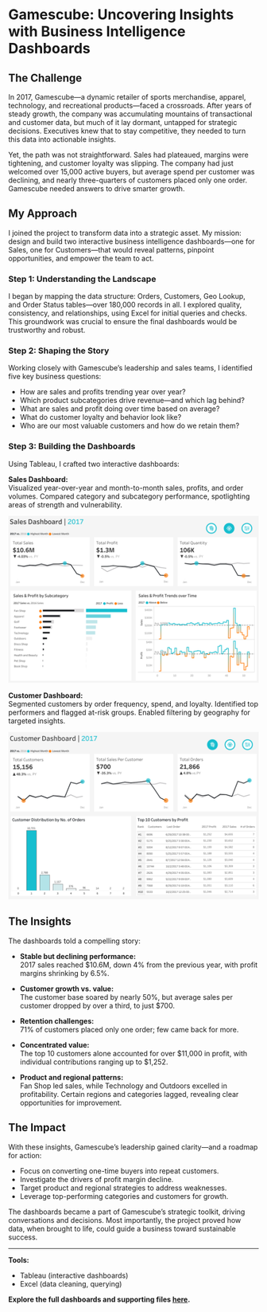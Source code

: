 # Gamescube: Uncovering Insights with Business Intelligence Dashboards

## The Challenge

In 2017, Gamescube—a dynamic retailer of sports merchandise, apparel, technology, and recreational products—faced a crossroads. After years of steady growth, the company was accumulating mountains of transactional and customer data, but much of it lay dormant, untapped for strategic decisions. Executives knew that to stay competitive, they needed to turn this data into actionable insights. 

Yet, the path was not straightforward. Sales had plateaued, margins were tightening, and customer loyalty was slipping. The company had just welcomed over 15,000 active buyers, but average spend per customer was declining, and nearly three-quarters of customers placed only one order. Gamescube needed answers to drive smarter growth.

## My Approach

I joined the project to transform data into a strategic asset. My mission: design and build two interactive business intelligence dashboards—one for Sales, one for Customers—that would reveal patterns, pinpoint opportunities, and empower the team to act.

### Step 1: Understanding the Landscape

I began by mapping the data structure: Orders, Customers, Geo Lookup, and Order Status tables—over 180,000 records in all. I explored quality, consistency, and relationships, using Excel for initial queries and checks. This groundwork was crucial to ensure the final dashboards would be trustworthy and robust.

### Step 2: Shaping the Story

Working closely with Gamescube’s leadership and sales teams, I identified five key business questions:
- How are sales and profits trending year over year?
- Which product subcategories drive revenue—and which lag behind?
- What are sales and profit doing over time based on average?
- What do customer loyalty and behavior look like?
- Who are our most valuable customers and how do we retain them?

### Step 3: Building the Dashboards

Using Tableau, I crafted two interactive dashboards:

**Sales Dashboard:**  
Visualized year-over-year and month-to-month sales, profits, and order volumes. Compared category and subcategory performance, spotlighting areas of strength and vulnerability.

![Sales Dashboard Screenshot](images/sales_dashboard.png)

**Customer Dashboard:**  
Segmented customers by order frequency, spend, and loyalty. Identified top performers and flagged at-risk groups. Enabled filtering by geography for targeted insights.

![Customer Dashboard Screenshot](images/customer_dashboard.png)

## The Insights

The dashboards told a compelling story:

- **Stable but declining performance:**  
  2017 sales reached $10.6M, down 4% from the previous year, with profit margins shrinking by 6.5%.

- **Customer growth vs. value:**  
  The customer base soared by nearly 50%, but average sales per customer dropped by over a third, to just $700.

- **Retention challenges:**  
  71% of customers placed only one order; few came back for more.

- **Concentrated value:**  
  The top 10 customers alone accounted for over $11,000 in profit, with individual contributions ranging up to $1,252.

- **Product and regional patterns:**  
  Fan Shop led sales, while Technology and Outdoors excelled in profitability. Certain regions and categories lagged, revealing clear opportunities for improvement.

## The Impact

With these insights, Gamescube’s leadership gained clarity—and a roadmap for action:

- Focus on converting one-time buyers into repeat customers.
- Investigate the drivers of profit margin decline.
- Target product and regional strategies to address weaknesses.
- Leverage top-performing categories and customers for growth.

The dashboards became a part of Gamescube’s strategic toolkit, driving conversations and decisions. Most importantly, the project proved how data, when brought to life, could guide a business toward sustainable success.

---

**Tools:**  
- Tableau (interactive dashboards)  
- Excel (data cleaning, querying)

**Explore the full dashboards and supporting files [here](#).**
